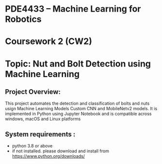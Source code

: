 # **PDE4433 – Machine Learning for Robotics**

# **Coursework 2 (CW2)**

# **Topic: Nut and Bolt Detection using Machine Learning**

## Project Overview:

This project automates the detection and classification of bolts and nuts usign Machine Learning Models Custom CNN and MobileNetv2 models. It is implemented in Python using Jupyter Notebook and is compatible across windows, macOS and Linux platforms

## System requirements :

- python 3.8 or above
- if not installed. please download and install from https://www.python.org/downloads/


